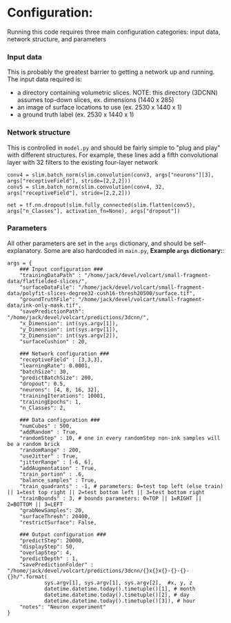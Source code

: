 # Configuration:
Running this code requires three main configuration categories: input data, network structure, and parameters

### Input data
This is probably the greatest barrier to getting a network up and running.
The input data required is:
* a directory containing volumetric slices. NOTE: this directory (3DCNN) assumes top-down slices, ex. dimensions (1440 x 285)
* an image of surface locations to use (ex. 2530 x 1440 x 1)
* a ground truth label (ex. 2530 x 1440 x 1)

### Network structure
This is controlled in `model.py` and should be fairly simple to "plug and play" with different structures.
For example, these lines add a fifth convolutional layer with 32 filters to the existing four-layer network
```[python]
conv4 = slim.batch_norm(slim.convolution(conv3, args["neurons"][3], args["receptiveField"], stride=[2,2,2]))
conv5 = slim.batch_norm(slim.convolution(conv4, 32, args["receptiveField"], stride=[2,2,2]))

net = tf.nn.dropout(slim.fully_connected(slim.flatten(conv5), args["n_Classes"], activation_fn=None), args["dropout"])
```

### Parameters
All other parameters are set in the `args` dictionary, and should be self-explanatory.
Some are also hardcoded in `main.py`, 
**Example `args` dictionary:**:
```[python]
args = {
    ### Input configuration ###
    "trainingDataPath" : "/home/jack/devel/volcart/small-fragment-data/flatfielded-slices/",
    "surfaceDataFile": "/home/jack/devel/volcart/small-fragment-data/polyfit-slices-degree32-cush16-thresh20500/surface.tif",
    "groundTruthFile": "/home/jack/devel/volcart/small-fragment-data/ink-only-mask.tif",
    "savePredictionPath": "/home/jack/devel/volcart/predictions/3dcnn/",
    "x_Dimension": int(sys.argv[1]),
    "y_Dimension": int(sys.argv[1]),
    "z_Dimension": int(sys.argv[2]),
    "surfaceCushion" : 20,

    ### Network configuration ###
    "receptiveField" : [3,3,3],
    "learningRate": 0.0001,
    "batchSize": 30,
    "predictBatchSize": 200,
    "dropout": 0.5,
    "neurons": [4, 8, 16, 32],
    "trainingIterations": 10001,
    "trainingEpochs": 1,
    "n_Classes": 2,

    ### Data configuration ###
    "numCubes" : 500,
    "addRandom" : True,
    "randomStep" : 10, # one in every randomStep non-ink samples will be a random brick
    "randomRange" : 200,
    "useJitter" : True,
    "jitterRange" : [-6, 6],
    "addAugmentation" : True,
    "train_portion" : .6,
    "balance_samples" : True,
    "train_quadrants" : -1, # parameters: 0=test top left (else train) || 1=test top right || 2=test bottom left || 3=test bottom right
    "trainBounds" : 3, # bounds parameters: 0=TOP || 1=RIGHT || 2=BOTTOM || 3=LEFT
    "grabNewSamples": 20,
    "surfaceThresh": 20400,
    "restrictSurface": False,

    ### Output configuration ###
    "predictStep": 20000,
    "displayStep": 50,
    "overlapStep": 4,
    "predictDepth" : 1,
    "savePredictionFolder" : "/home/jack/devel/volcart/predictions/3dcnn/{}x{}x{}-{}-{}-{}h/".format(
            sys.argv[1], sys.argv[1], sys.argv[2],  #x, y, z
            datetime.datetime.today().timetuple()[1], # month
            datetime.datetime.today().timetuple()[2], # day
            datetime.datetime.today().timetuple()[3]), # hour
    "notes": "Neuron experiment"
}
```
